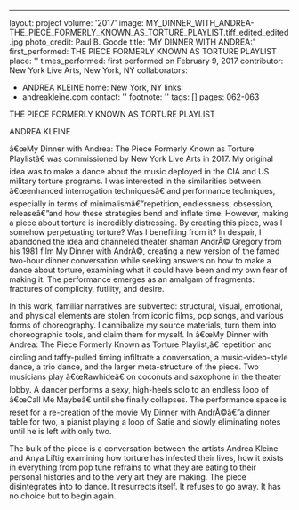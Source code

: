 ---
layout: project
volume: '2017'
image: MY_DINNER_WITH_ANDREA-THE_PIECE_FORMERLY_KNOWN_AS_TORTURE_PLAYLIST.tiff_edited_edited.jpg
photo_credit: Paul B. Goode
title: 'MY DINNER WITH ANDREA:'
first_performed: THE PIECE FORMERLY KNOWN AS TORTURE PLAYLIST
place: ''
times_performed: first performed on February 9, 2017
contributor: New York Live Arts, New York, NY
collaborators:
- ANDREA KLEINE
home: New York, NY
links:
- andreakleine.com
contact: ''
footnote: ''
tags: []
pages: 062-063



 
THE PIECE FORMERLY KNOWN AS TORTURE PLAYLIST

ANDREA KLEINE

â€œMy Dinner with Andrea: The Piece Formerly Known as Torture Playlistâ€ was commissioned by New York Live Arts in 2017. My original idea was to make a dance about the music deployed in the CIA and US military torture programs. I was interested in the similarities between â€œenhanced interrogation techniquesâ€ and performance techniques, especially in terms of minimalismâ€”repetition, endlessness, obsession, releaseâ€”and how these strategies bend and inflate time. However, making a piece about torture is incredibly distressing. By creating this piece, was I somehow perpetuating torture? Was I benefiting from it? In despair, I abandoned the idea and channeled theater shaman AndrÃ© Gregory from his 1981 film My Dinner with AndrÃ©, creating a new version of the famed two-hour dinner conversation while seeking answers on how to make a dance about torture, examining what it could have been and my own fear of making it. The performance emerges as an amalgam of fragments: fractures of complicity, futility, and desire.

In this work, familiar narratives are subverted: structural, visual, emotional, and physical elements are stolen from iconic films, pop songs, and various forms of choreography. I cannibalize my source materials, turn them into choreographic tools, and claim them for myself. In â€œMy Dinner with Andrea: The Piece Formerly Known as Torture Playlist,â€ repetition and circling and taffy-pulled timing infiltrate a conversation, a music-video-style dance, a trio dance, and the larger meta-structure of the piece. Two musicians play â€œRawhideâ€ on coconuts and saxophone in the theater lobby. A dancer performs a sexy, high-heels solo to an endless loop of â€œCall Me Maybeâ€ until she finally collapses. The performance space is reset for a re-creation of the movie My Dinner with AndrÃ©â€”a dinner table for two, a pianist playing a loop of Satie and slowly eliminating notes until he is left with only two.

The bulk of the piece is a conversation between the artists Andrea Kleine and Anya Liftig examining how torture has infected their lives, how it exists in everything from pop tune refrains to what they are eating to their personal histories and to the very art they are making. The piece disintegrates into to dance. It resurrects itself. It refuses to go away. It has no choice but to begin again.
